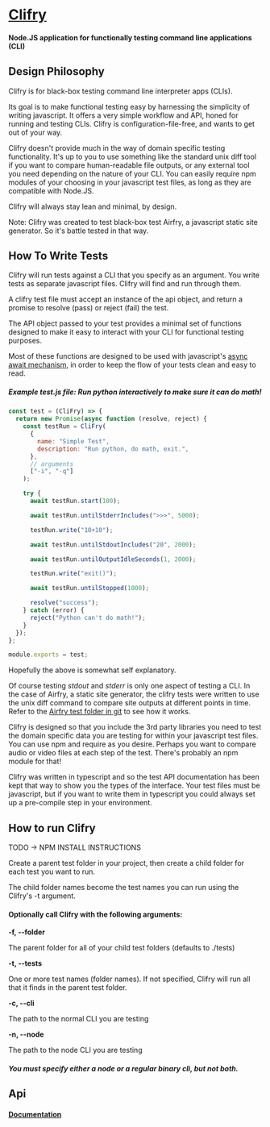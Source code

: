 # [Clifry](https://github.com/jaunt/clifry)

#### Node.JS application for functionally testing command line applications (CLI)

## Design Philosophy

Clifry is for black-box testing command line interpreter apps (CLIs).

Its goal is to make functional testing easy by harnessing the simplicity of writing javascript. It offers a very simple workflow and API, honed for running and testing CLIs. Clifry is configuration-file-free, and wants to get out of your way.

Clifry doesn't provide much in the way of domain specific testing functionality. It's up to you to use something like the standard unix diff tool if you want to compare human-readable file outputs, or any external tool you need depending on the nature of your CLI. You can easily require npm modules of your choosing in your javascript test files, as long as they are compatible with Node.JS.

Clifry will always stay lean and minimal, by design.

Note: Clifry was created to test black-box test Airfry, a javascript static site generator. So it's battle tested in that way.

## How To Write Tests

Clifry will run tests against a CLI that you specify as an argument. You write tests as separate javascript files. Clifry will find and run through them.

A clifry test file must accept an instance of the api object, and return a promise to resolve (pass) or reject (fail) the test.

The API object passed to your test provides a minimal set of functions designed to make it easy to interact with your CLI for functional testing purposes.

Most of these functions are designed to be used with javascript's [async await mechanism](https://developer.mozilla.org/en-US/docs/Learn/JavaScript/Asynchronous/Async_await), in order to keep the flow
of your tests clean and easy to read.

##### Example test.js file: Run python interactively to make sure it can do math!

```javascript
const test = (CliFry) => {
  return new Promise(async function (resolve, reject) {
    const testRun = CliFry(
      {
        name: "Simple Test",
        description: "Run python, do math, exit.",
      },
      // arguments
      ["-i", "-q"]
    );

    try {
      await testRun.start(100);

      await testRun.untilStderrIncludes(">>>", 5000);

      testRun.write("10+10");

      await testRun.untilStdoutIncludes("20", 2000);

      await testRun.untilOutputIdleSeconds(1, 2000);

      testRun.write("exit()");

      await testRun.untilStopped(1000);

      resolve("success");
    } catch (error) {
      reject("Python can't do math!");
    }
  });
};

module.exports = test;
```

Hopefully the above is somewhat self explanatory.

Of course testing _stdout_ and _stderr_ is only one aspect of testing a CLI. In the case of Airfry, a static site generator, the clifry tests were written to use the unix diff command to compare site outputs at different points in time. Refer to the [Airfry test folder in git](https://github.com/jaunt/airfryts/tree/main/tests) to see how it works.

Clifry is designed so that you include the 3rd party libraries you need to test the domain specific data you are testing for within your javascript test files. You can use npm and require as you desire. Perhaps you want to compare audio or video files at each step of the test. There's probably an npm module for that!

Clifry was written in typescript and so the test API documentation has been kept that way
to show you the types of the interface. Your test files must be javascript, but if
you want to write them in typescript you could always set up a pre-compile step in your environment.

## How to run Clifry

TODO -> NPM INSTALL INSTRUCTIONS

Create a parent test folder in your project, then create a child folder for each test you want to run.

The child folder names become the test names you can run using the Clifry's -t argument.

#### Optionally call Clifry with the following arguments:

**-f, --folder**

The parent folder for all of your child test folders (defaults to ./tests)

**-t, --tests**

One or more test names (folder names). If not specified, Clifry will run all that it finds in the parent test folder.

**-c, --cli**

The path to the normal CLI you are testing

**-n, --node**

The path to the node CLI you are testing

##### You must specify either a node or a regular binary cli, but not both.

## Api

#### [Documentation](https://jaunt.github.io/clifry/classes/ClifryAPI.html)
